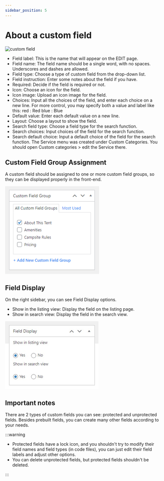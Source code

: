 ```yaml
---
sidebar_position: 5
---
```

# About a custom field

![custom field](../img/custom-field.avif)

* Field label: This is the name that will appear on the EDIT page.
* Field name: The field name should be a single word, with no spaces. Underscores and dashes are allowed.
* Field type: Choose a type of custom field from the drop-down list.
* Field instruction: Enter some notes about the field if you have.
* Required: Decide if the field is required or not.
* Icon: Choose an icon for the field.
* Icon image: Upload an icon image for the field.
* Choices: Input all the choices of the field, and enter each choice on a new line.
For more control, you may specify both a value and label like this:
red : Red
blue : Blue
* Default value: Enter each default value on a new line.
* Layout: Choose a layout to show the field.
* Search field type: Choose a field type for the search function.
* Search choices: Input choices of the field for the search function.
* Search default choice: Input a default choice of the field for the search function.
The Service menu was created under Custom Categories. You should open Custom categories > edit the Service there.

## Custom Field Group Assignment

A custom field should be assigned to one or more custom field groups, so they can be displayed properly in the front-end. 

![custom field](../img/group-assign.jpeg)

## Field Display

On the right sidebar, you can see Field Display options. 

* Show in the listing view: Display the field on the listing page.
* Show in search view: Display the field in the search view. 

![custom field](../img/field-display.jpeg)

## Important notes

There are 2 types of custom fields you can see: protected and unprotected fields. Besides prebuilt fields, you can create many other fields according to your needs. 

:::warning

* Protected fields have a lock icon, and you shouldn't try to modify their field names and field types (in code files), you can just edit their field labels and adjust other options.
* You can delete unprotected fields, but protected fields shouldn't be deleted.

:::
